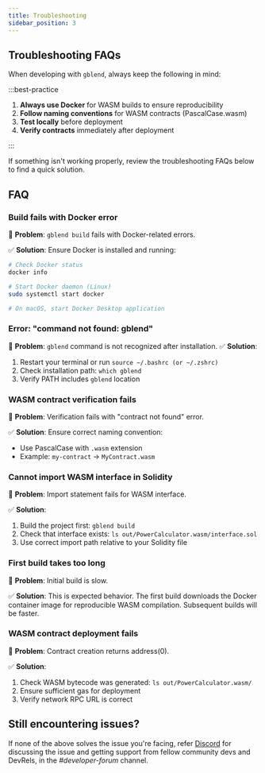 ```yaml
---
title: Troubleshooting
sidebar_position: 3
---
```


Troubleshooting FAQs
---

When developing with `gblend`, always keep the following in mind:

:::best-practice

1. **Always use Docker** for WASM builds to ensure reproducibility
2. **Follow naming conventions** for WASM contracts (PascalCase.wasm)
3. **Test locally** before deployment
4. **Verify contracts** immediately after deployment

:::

If something isn't working properly, review the troubleshooting FAQs below to find a quick solution.

## FAQ

### Build fails with Docker error

🚩 **Problem**: `gblend build` fails with Docker-related errors.

✅ **Solution**: Ensure Docker is installed and running:

```bash
# Check Docker status
docker info

# Start Docker daemon (Linux)
sudo systemctl start docker

# On macOS, start Docker Desktop application
```

### Error: "command not found: gblend"

🚩 **Problem**: `gblend` command is not recognized after installation.
✅ **Solution**:

1. Restart your terminal or run `source ~/.bashrc (or ~/.zshrc)`
2. Check installation path: `which gblend`
3. Verify PATH includes `gblend` location

### WASM contract verification fails

🚩 **Problem**: Verification fails with "contract not found" error.

✅ **Solution**: Ensure correct naming convention:

- Use PascalCase with `.wasm` extension
- Example: `my-contract` → `MyContract.wasm`

### Cannot import WASM interface in Solidity

🚩 **Problem**: Import statement fails for WASM interface.

✅ **Solution**:

1. Build the project first: `gblend build`
2. Check that interface exists: `ls out/PowerCalculator.wasm/interface.sol`
3. Use correct import path relative to your Solidity file

### First build takes too long

🚩 **Problem**: Initial build is slow.

✅ **Solution**: This is expected behavior. The first build downloads the Docker container image for reproducible WASM compilation. Subsequent builds will be faster.

### WASM contract deployment fails

🚩 **Problem**: Contract creation returns address(0).

✅ **Solution**:

1. Check WASM bytecode was generated: `ls out/PowerCalculator.wasm/`
2. Ensure sufficient gas for deployment
3. Verify network RPC URL is correct

## Still encountering issues?

If none of the above solves the issue you're facing, refer [Discord](https://discord.com/invite/fluentxyz") for discussing the issue and getting support from fellow community devs and DevRels, in the _#developer-forum_ channel.
